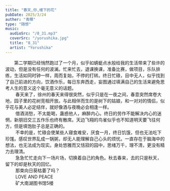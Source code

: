 ```yaml
---
title: "春天,你,楼下的花"
pubDate: 2025/3/24
auther: "青稞"
type: "随想"
music:
  audioSrc: "/8_31.mp3"
  coverSrc: "/yorushika.jpg"
  title: "8_31"
  artist: "Yorushika"
---
```


　　第二学期已经悄然跑过了一个月，似乎如蜻蜓点水般给我的生活带来了些许的波动，但是没有任何的波澜。忙来忙去，退课换课，准备比赛，做项目，乐队排练，生活如同时钟一样，周而复始，不停的打转。终日忙碌，目中无人，似乎找到了自己前进的方向，饮酒作乐，每日东奔西走，妄图通过填满自己的生活来避免思考人生的意义这个毫无意义的话题。
<br>　　
春天来了，徐州的春天来得很突然，似乎只是在一夜之间，春意突然席卷大地，园子里的花树竞相开放。与此相伴而生的是树下的姑娘，和一对对的情侣，似乎花与美人必定结伴，就好像酒与夜晚必会相逢一样。
<br>　　
借酒消愁，不太能喝，蛊惑他人，麻醉内心。终日的劳作不能解决内心的迷惘，新朋旧交三五作乐也终有散席。天边飞翔的鸟雀似乎也不知道明天要飞往何方，但是填饱肚子总是正确的。
<br>　　
不幸的是，忙碌会使某些人寝食难安，厌食一月，终日饥饿，但也无法吃下珍馐。感叹世界乱成一锅粥，却无人能理解自己心头的烦忧。一直存在于脑海中的想法，也无法成为现实。身处悠雅而又恬寂的园中，思绪万千，理不清，更没有精力去理清。
<br>　　
急急忙忙走向下一场片场，切换着自己的角色。秋去春来，去的只是秋天，留下的却是秋天的回忆。
<br>　　
那束向日葵枯萎了吗？
<br>　　
LOVE AND PEACE
<br>　　
矿大南湖图书馆5楼